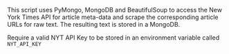 This script uses PyMongo, MongoDB and BeautifulSoup to access the New York Times API for article meta-data and scrape the corresponding article URLs for raw text. The resulting text is stored in a MongoDB.

Require a valid NYT API Key to be stored in an environment variable called `NYT_API_KEY`
